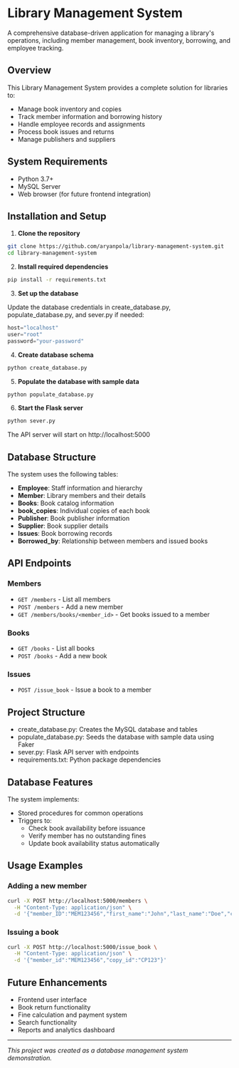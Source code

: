 
# Library Management System

A comprehensive database-driven application for managing a library's operations, including member management, book inventory, borrowing, and employee tracking.

## Overview

This Library Management System provides a complete solution for libraries to:
- Manage book inventory and copies
- Track member information and borrowing history
- Handle employee records and assignments
- Process book issues and returns
- Manage publishers and suppliers

## System Requirements

- Python 3.7+
- MySQL Server
- Web browser (for future frontend integration)

## Installation and Setup

1. **Clone the repository**

```bash
git clone https://github.com/aryanpola/library-management-system.git
cd library-management-system
```

2. **Install required dependencies**

```bash
pip install -r requirements.txt
```

3. **Set up the database**

Update the database credentials in create_database.py, populate_database.py, and sever.py if needed:

```python
host="localhost"
user="root"
password="your-password"
```

4. **Create database schema**

```bash
python create_database.py
```

5. **Populate the database with sample data**

```bash
python populate_database.py
```

6. **Start the Flask server**

```bash
python sever.py
```

The API server will start on http://localhost:5000

## Database Structure

The system uses the following tables:

- **Employee**: Staff information and hierarchy
- **Member**: Library members and their details
- **Books**: Book catalog information
- **book_copies**: Individual copies of each book
- **Publisher**: Book publisher information
- **Supplier**: Book supplier details
- **Issues**: Book borrowing records
- **Borrowed_by**: Relationship between members and issued books

## API Endpoints

### Members
- `GET /members` - List all members
- `POST /members` - Add a new member
- `GET /members/books/<member_id>` - Get books issued to a member

### Books
- `GET /books` - List all books
- `POST /books` - Add a new book

### Issues
- `POST /issue_book` - Issue a book to a member

## Project Structure

- create_database.py: Creates the MySQL database and tables
- populate_database.py: Seeds the database with sample data using Faker
- sever.py: Flask API server with endpoints
- requirements.txt: Python package dependencies

## Database Features

The system implements:
- Stored procedures for common operations
- Triggers to:
  - Check book availability before issuance
  - Verify member has no outstanding fines
  - Update book availability status automatically

## Usage Examples

### Adding a new member
```bash
curl -X POST http://localhost:5000/members \
  -H "Content-Type: application/json" \
  -d '{"member_ID":"MEM123456","first_name":"John","last_name":"Doe","city":"New York"}'
```

### Issuing a book
```bash
curl -X POST http://localhost:5000/issue_book \
  -H "Content-Type: application/json" \
  -d '{"member_id":"MEM123456","copy_id":"CP123"}'
```

## Future Enhancements

- Frontend user interface
- Book return functionality
- Fine calculation and payment system
- Search functionality
- Reports and analytics dashboard

---

*This project was created as a database management system demonstration.*
